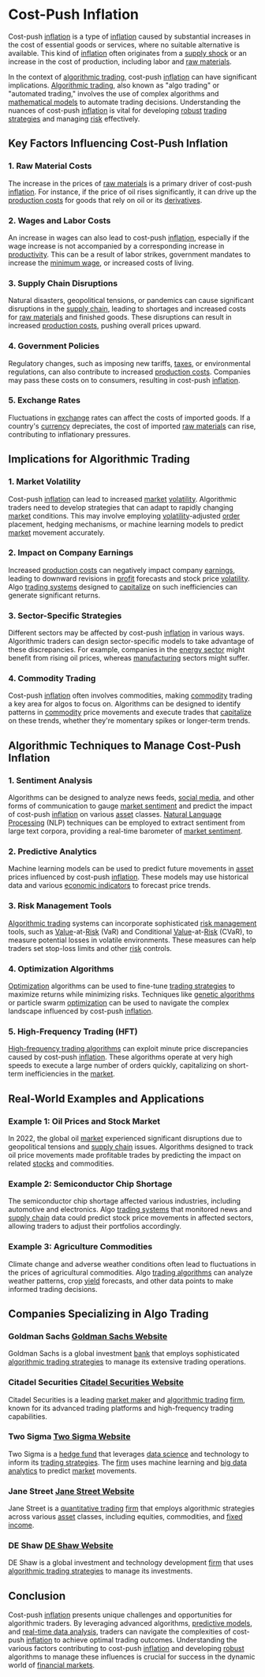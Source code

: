 # Cost-Push Inflation

Cost-push [inflation](../i/inflation.md) is a type of [inflation](../i/inflation.md) caused by substantial increases in the cost of essential goods or services, where no suitable alternative is available. This kind of [inflation](../i/inflation.md) often originates from a [supply shock](../s/supply_shock.md) or an increase in the cost of production, including labor and [raw materials](../r/raw_materials.md).

In the context of [algorithmic trading](../a/accountability.md), cost-push [inflation](../i/inflation.md) can have significant implications. [Algorithmic trading](../a/accountability.md), also known as "algo trading" or "automated trading," involves the use of complex algorithms and [mathematical models](../m/mathematical_models_in_trading.md) to automate trading decisions. Understanding the nuances of cost-push [inflation](../i/inflation.md) is vital for developing [robust](../r/robust.md) [trading strategies](../t/trading_strategies.md) and managing [risk](../r/risk.md) effectively.

## Key Factors Influencing Cost-Push Inflation

### 1. **Raw Material Costs**
The increase in the prices of [raw materials](../r/raw_materials.md) is a primary driver of cost-push [inflation](../i/inflation.md). For instance, if the price of oil rises significantly, it can drive up the [production costs](../p/production_costs.md) for goods that rely on oil or its [derivatives](../d/derivatives.md).

### 2. **Wages and Labor Costs**
An increase in wages can also lead to cost-push [inflation](../i/inflation.md), especially if the wage increase is not accompanied by a corresponding increase in [productivity](../p/productivity.md). This can be a result of labor strikes, government mandates to increase the [minimum wage](../m/minimum_wage.md), or increased costs of living.

### 3. **Supply Chain Disruptions**
Natural disasters, geopolitical tensions, or pandemics can cause significant disruptions in the [supply chain](../s/supply_chain.md), leading to shortages and increased costs for [raw materials](../r/raw_materials.md) and finished goods. These disruptions can result in increased [production costs](../p/production_costs.md), pushing overall prices upward.

### 4. **Government Policies**
Regulatory changes, such as imposing new tariffs, [taxes](../t/taxes.md), or environmental regulations, can also contribute to increased [production costs](../p/production_costs.md). Companies may pass these costs on to consumers, resulting in cost-push [inflation](../i/inflation.md).

### 5. **Exchange Rates**
Fluctuations in [exchange](../e/exchange.md) rates can affect the costs of imported goods. If a country's [currency](../c/currency.md) depreciates, the cost of imported [raw materials](../r/raw_materials.md) can rise, contributing to inflationary pressures.

## Implications for Algorithmic Trading

### 1. **Market Volatility**
Cost-push [inflation](../i/inflation.md) can lead to increased [market](../m/market.md) [volatility](../v/volatility.md). Algorithmic traders need to develop strategies that can adapt to rapidly changing [market](../m/market.md) conditions. This may involve employing [volatility](../v/volatility.md)-adjusted [order](../o/order.md) placement, hedging mechanisms, or machine learning models to predict [market](../m/market.md) movement accurately.

### 2. **Impact on Company Earnings**
Increased [production costs](../p/production_costs.md) can negatively impact company [earnings](../e/earnings.md), leading to downward revisions in [profit](../p/profit.md) forecasts and stock price [volatility](../v/volatility.md). Algo [trading systems](../t/trading_systems.md) designed to [capitalize](../c/capitalize.md) on such inefficiencies can generate significant returns.

### 3. **Sector-Specific Strategies**
Different sectors may be affected by cost-push [inflation](../i/inflation.md) in various ways. Algorithmic traders can design sector-specific models to take advantage of these discrepancies. For example, companies in the [energy sector](../e/energy_sector.md) might benefit from rising oil prices, whereas [manufacturing](../m/manufacturing.md) sectors might suffer.

### 4. **Commodity Trading**
Cost-push [inflation](../i/inflation.md) often involves commodities, making [commodity](../c/commodity.md) trading a key area for algos to focus on. Algorithms can be designed to identify patterns in [commodity](../c/commodity.md) price movements and execute trades that [capitalize](../c/capitalize.md) on these trends, whether they're momentary spikes or longer-term trends.

## Algorithmic Techniques to Manage Cost-Push Inflation

### 1. **Sentiment Analysis**
Algorithms can be designed to analyze news feeds, [social media](../s/social_media.md), and other forms of communication to gauge [market sentiment](../m/market_sentiment.md) and predict the impact of cost-push [inflation](../i/inflation.md) on various [asset](../a/asset.md) classes. [Natural Language Processing](../n/natural_language_processing_(nlp)_in_trading.md) (NLP) techniques can be employed to extract sentiment from large text corpora, providing a real-time barometer of [market sentiment](../m/market_sentiment.md).

### 2. **Predictive Analytics**
Machine learning models can be used to predict future movements in [asset](../a/asset.md) prices influenced by cost-push [inflation](../i/inflation.md). These models may use historical data and various [economic indicators](../e/economic_indicators.md) to forecast price trends.

### 3. **Risk Management Tools**
[Algorithmic trading](../a/accountability.md) systems can incorporate sophisticated [risk management](../r/risk_management.md) tools, such as [Value](../v/value.md)-at-[Risk](../r/risk.md) (VaR) and Conditional [Value](../v/value.md)-at-[Risk](../r/risk.md) (CVaR), to measure potential losses in volatile environments. These measures can help traders set stop-loss limits and other [risk](../r/risk.md) controls.

### 4. **Optimization Algorithms**
[Optimization](../o/optimization.md) algorithms can be used to fine-tune [trading strategies](../t/trading_strategies.md) to maximize returns while minimizing risks. Techniques like [genetic algorithms](../g/genetic_algorithms_in_trading.md) or particle swarm [optimization](../o/optimization.md) can be used to navigate the complex landscape influenced by cost-push [inflation](../i/inflation.md).

### 5. **High-Frequency Trading (HFT)**
[High-frequency trading algorithms](../h/high-frequency_trading_algorithms.md) can exploit minute price discrepancies caused by cost-push [inflation](../i/inflation.md). These algorithms operate at very high speeds to execute a large number of orders quickly, capitalizing on short-term inefficiencies in the [market](../m/market.md).

## Real-World Examples and Applications

### **Example 1: Oil Prices and Stock Market**
In 2022, the global oil [market](../m/market.md) experienced significant disruptions due to geopolitical tensions and [supply chain](../s/supply_chain.md) issues. Algorithms designed to track oil price movements made profitable trades by predicting the impact on related [stocks](../s/stock.md) and commodities.

### **Example 2: Semiconductor Chip Shortage**
The semiconductor chip shortage affected various industries, including automotive and electronics. Algo [trading systems](../t/trading_systems.md) that monitored news and [supply chain](../s/supply_chain.md) data could predict stock price movements in affected sectors, allowing traders to adjust their portfolios accordingly.

### **Example 3: Agriculture Commodities**
Climate change and adverse weather conditions often lead to fluctuations in the prices of agricultural commodities. Algo [trading algorithms](../t/trading_algorithms.md) can analyze weather patterns, crop [yield](../y/yield.md) forecasts, and other data points to make informed trading decisions.

## Companies Specializing in Algo Trading

### **Goldman Sachs [Goldman Sachs Website](https://www.goldmansachs.com)**
Goldman Sachs is a global investment [bank](../b/bank.md) that employs sophisticated [algorithmic trading strategies](../a/algorithmic_trading_strategies.md) to manage its extensive trading operations.

### **Citadel Securities [Citadel Securities Website](https://www.citadelsecurities.com)**
Citadel Securities is a leading [market maker](../m/market_maker.md) and [algorithmic trading](../a/accountability.md) [firm](../f/firm.md), known for its advanced trading platforms and high-frequency trading capabilities.

### **Two Sigma [Two Sigma Website](https://www.twosigma.com)**
Two Sigma is a [hedge fund](../h/hedge_fund.md) that leverages [data science](../d/data_science_in_trading.md) and technology to inform its [trading strategies](../t/trading_strategies.md). The [firm](../f/firm.md) uses machine learning and [big data analytics](../b/big_data_analytics_in_trading.md) to predict [market](../m/market.md) movements.

### **Jane Street [Jane Street Website](https://www.janestreet.com)**
Jane Street is a [quantitative trading](../q/quantitative_trading.md) [firm](../f/firm.md) that employs algorithmic strategies across various [asset](../a/asset.md) classes, including equities, commodities, and [fixed income](../f/fixed_income.md).

### **DE Shaw [DE Shaw Website](https://www.deshaw.com)**
DE Shaw is a global investment and technology development [firm](../f/firm.md) that uses [algorithmic trading strategies](../a/algorithmic_trading_strategies.md) to manage its investments.

## Conclusion

Cost-push [inflation](../i/inflation.md) presents unique challenges and opportunities for algorithmic traders. By leveraging advanced algorithms, [predictive models](../p/predictive_models_in_trading.md), and [real-time data analysis](../r/real-time_data_analysis.md), traders can navigate the complexities of cost-push [inflation](../i/inflation.md) to achieve optimal trading outcomes. Understanding the various factors contributing to cost-push [inflation](../i/inflation.md) and developing [robust](../r/robust.md) algorithms to manage these influences is crucial for success in the dynamic world of [financial markets](../f/financial_market.md).